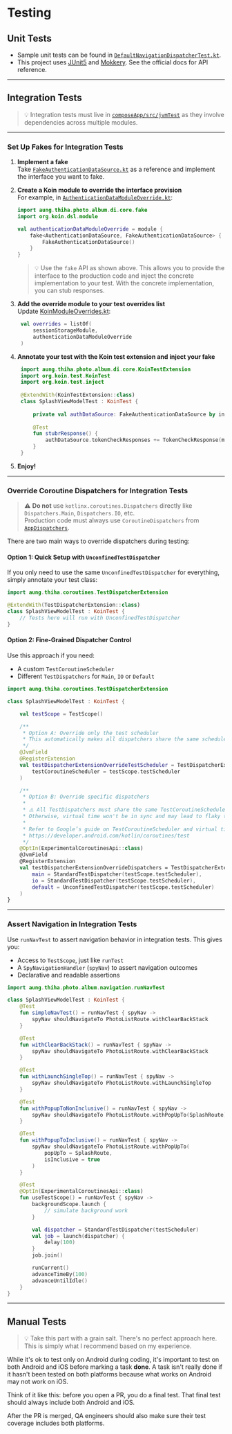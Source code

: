 # Testing

## Unit Tests

- Sample unit tests can be found in [`DefaultNavigationDispatcherTest.kt`](composeApp/src/jvmTest/kotlin/aung/thiha/photo/album/navigation/DefaultNavigationDispatcherTest.kt).
- This project uses [JUnit5](https://junit.org/) and [Mokkery](https://mokkery.dev/). See the official docs for API reference.

---

## Integration Tests

> 💡 Integration tests must live in [`composeApp/src/jvmTest`](composeApp/src/jvmTest) as they involve dependencies across multiple modules.

---

### Set Up Fakes for Integration Tests

1. **Implement a fake**  
   Take [`FakeAuthenticationDataSource.kt`](composeApp/src/jvmTest/kotlin/aung/thiha/photo/album/authentication/data/remote/service/FakeAuthenticationDataSource.kt) as a reference and implement the interface you want to fake.

2. **Create a Koin module to override the interface provision**  
   For example, in [`AuthenticationDataModuleOverride.kt`](composeApp/src/jvmTest/kotlin/aung/thiha/photo/album/di/AuthenticationDataModuleOverride.kt):

    ```kotlin
    import aung.thiha.photo.album.di.core.fake
    import org.koin.dsl.module
   
    val authenticationDataModuleOverride = module {
        fake<AuthenticationDataSource, FakeAuthenticationDataSource> {
            FakeAuthenticationDataSource()
        }
    }
    ```   
   > 💡 Use the `fake` API as shown above. This allows you to provide the interface to the production code and inject the concrete implementation to your test. With the concrete implementation, you can stub responses.

3. **Add the override module to your test overrides list**  
   Update [KoinModuleOverrides.kt](composeApp/src/jvmTest/kotlin/aung/thiha/photo/album/di/KoinModuleOverrides.kt):
   ```kotlin
    val overrides = listOf(
        sessionStorageModule,
        authenticationDataModuleOverride
    )
   ```

4. **Annotate your test with the Koin test extension and inject your fake**
   ```kotlin
    import aung.thiha.photo.album.di.core.KoinTestExtension
    import org.koin.test.KoinTest
    import org.koin.test.inject
    
    @ExtendWith(KoinTestExtension::class)
    class SplashViewModelTest : KoinTest {
    
        private val authDataSource: FakeAuthenticationDataSource by inject()
    
        @Test
        fun stubrResponse() {
            authDataSource.tokenCheckResponses += TokenCheckResponse(message = "all good")
        }
    }
    ```

5. **Enjoy!**

---

### Override Coroutine Dispatchers for Integration Tests

> ⚠️ **Do not** use `kotlinx.coroutines.Dispatchers` directly like `Dispatchers.Main`, `Dispatchers.IO`, etc.   
> Production code must always use `CoroutineDispatchers` from [`AppDispatchers`](coroutines/src/commonMain/kotlin/aung/thiha/coroutines/AppDispatchers.kt).

There are two main ways to override dispatchers during testing:

#### Option 1: Quick Setup with `UnconfinedTestDispatcher`

If you only need to use the same `UnconfinedTestDispatcher` for everything, simply annotate your test class:

```kotlin
import aung.thiha.coroutines.TestDispatcherExtension

@ExtendWith(TestDispatcherExtension::class)
class SplashViewModelTest : KoinTest {
    // Tests here will run with UnconfinedTestDispatcher
}
```
#### Option 2: Fine-Grained Dispatcher Control

Use this approach if you need:
- A custom `TestCoroutineScheduler`
- Different `TestDispatchers` for `Main`, `IO` or `Default`
```kotlin
import aung.thiha.coroutines.TestDispatcherExtension

class SplashViewModelTest : KoinTest {

    val testScope = TestScope()

    /**
     * Option A: Override only the test scheduler
     * This automatically makes all dispatchers share the same scheduler.
     */
    @JvmField
    @RegisterExtension
    val testDispatcherExtensionOverrideTestScheduler = TestDispatcherExtension(
        testCoroutineScheduler = testScope.testScheduler
    )

    /**
     * Option B: Override specific dispatchers
     *
     * ⚠️ All TestDispatchers must share the same TestCoroutineScheduler!
     * Otherwise, virtual time won't be in sync and may lead to flaky tests
     *
     * Refer to Google’s guide on TestCoroutineScheduler and virtual time:
     * https://developer.android.com/kotlin/coroutines/test
     */
    @OptIn(ExperimentalCoroutinesApi::class)
    @JvmField
    @RegisterExtension
    val testDispatcherExtensionOverrideDispatchers = TestDispatcherExtension(
        main = StandardTestDispatcher(testScope.testScheduler),
        io = StandardTestDispatcher(testScope.testScheduler),
        default = UnconfinedTestDispatcher(testScope.testScheduler)
    )
}
```

---

### Assert Navigation in Integration Tests
Use `runNavTest` to assert navigation behavior in integration tests. This gives you:

- Access to `TestScope`, just like `runTest`
- A `SpyNavigationHandler` (`spyNav`) to assert navigation outcomes
- Declarative and readable assertions

```kotlin
import aung.thiha.photo.album.navigation.runNavTest

class SplashViewModelTest : KoinTest {
    @Test
    fun simpleNavTest() = runNavTest { spyNav ->
        spyNav shouldNavigateTo PhotoListRoute.withClearBackStack
    }

    @Test
    fun withClearBackStack() = runNavTest { spyNav ->
        spyNav shouldNavigateTo PhotoListRoute.withClearBackStack
    }

    @Test
    fun withLaunchSingleTop() = runNavTest { spyNav ->
        spyNav shouldNavigateTo PhotoListRoute.withLaunchSingleTop
    }

    @Test
    fun withPopupToNonInclusive() = runNavTest { spyNav ->
        spyNav shouldNavigateTo PhotoListRoute.withPopUpTo(SplashRoute)
    }

    @Test
    fun withPopupToInclusive() = runNavTest { spyNav ->
        spyNav shouldNavigateTo PhotoListRoute.withPopUpTo(
            popUpTo = SplashRoute,
            isInclusive = true
        )
    }

    @Test
    @OptIn(ExperimentalCoroutinesApi::class)
    fun useTestScope() = runNavTest { spyNav ->
        backgroundScope.launch {
            // simulate background work
        }

        val dispatcher = StandardTestDispatcher(testScheduler)
        val job = launch(dispatcher) {
            delay(100)
        }
        job.join()

        runCurrent()
        advanceTimeBy(100)
        advanceUntilIdle()
    }
}
```

---

## Manual Tests
> 💡 Take this part with a grain salt. There's no perfect approach here. This is simply what I recommend based on my experience.

While it's ok to test only on Android during coding, it's important to test on both Android and iOS before marking a task **done**. A task isn't really done if it hasn't been tested on both platforms because what works on Android may not work on iOS.

Think of it like this: before you open a PR, you do a final test. That final test should always include both Android and iOS.

After the PR is merged, QA engineers should also make sure their test coverage includes both platforms.
